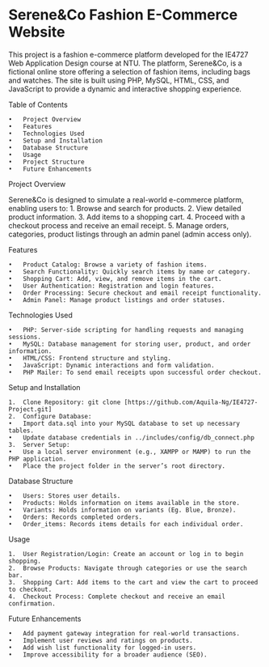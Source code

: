 # Serene&Co Fashion E-Commerce Website

This project is a fashion e-commerce platform developed for the IE4727 Web Application Design course at NTU. The platform, Serene&Co, is a fictional online store offering a selection of fashion items, including bags and watches. The site is built using PHP, MySQL, HTML, CSS, and JavaScript to provide a dynamic and interactive shopping experience.

Table of Contents

	•	Project Overview
	•	Features
	•	Technologies Used
	•	Setup and Installation
	•	Database Structure
	•	Usage
	•	Project Structure
	•	Future Enhancements

Project Overview

Serene&Co is designed to simulate a real-world e-commerce platform, enabling users to:
	1.	Browse and search for products.
	2.	View detailed product information.
	3.	Add items to a shopping cart.
	4.	Proceed with a checkout process and receive an email receipt.
	5.	Manage orders, categories, product listings through an admin panel (admin access only).

Features

	•	Product Catalog: Browse a variety of fashion items.
	•	Search Functionality: Quickly search items by name or category.
	•	Shopping Cart: Add, view, and remove items in the cart.
	•	User Authentication: Registration and login features.
	•	Order Processing: Secure checkout and email receipt functionality.
	•	Admin Panel: Manage product listings and order statuses.

Technologies Used

	•	PHP: Server-side scripting for handling requests and managing sessions.
	•	MySQL: Database management for storing user, product, and order information.
	•	HTML/CSS: Frontend structure and styling.
	•	JavaScript: Dynamic interactions and form validation.
	•	PHP Mailer: To send email receipts upon successful order checkout.

Setup and Installation

	1.	Clone Repository: git clone [https://github.com/Aquila-Ng/IE4727-Project.git]
	2.	Configure Database:
	•	Import data.sql into your MySQL database to set up necessary tables.
	•	Update database credentials in ../includes/config/db_connect.php
	3.	Server Setup:
	•	Use a local server environment (e.g., XAMPP or MAMP) to run the PHP application.
	•	Place the project folder in the server’s root directory.

Database Structure

	•	Users: Stores user details.
	•	Products: Holds information on items available in the store.
	•	Variants: Holds information on variants (Eg. Blue, Bronze).
	•	Orders: Records completed orders.
	•	Order_items: Records items details for each individual order.

Usage

	1.	User Registration/Login: Create an account or log in to begin shopping.
	2.	Browse Products: Navigate through categories or use the search bar.
	3.	Shopping Cart: Add items to the cart and view the cart to proceed to checkout.
	4.	Checkout Process: Complete checkout and receive an email confirmation.

Future Enhancements

	•	Add payment gateway integration for real-world transactions.
	•	Implement user reviews and ratings on products.
	•	Add wish list functionality for logged-in users.
	•	Improve accessibility for a broader audience (SEO).